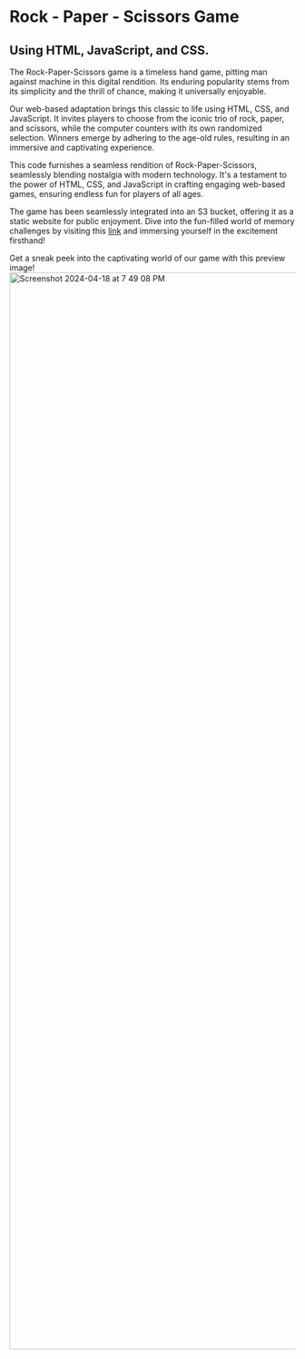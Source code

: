 # Rock - Paper - Scissors Game
## Using HTML, JavaScript, and CSS.

The Rock-Paper-Scissors game is a timeless hand game, pitting man against machine in this digital rendition. Its enduring popularity stems from its simplicity and the thrill of chance, making it universally enjoyable.

Our web-based adaptation brings this classic to life using HTML, CSS, and JavaScript. It invites players to choose from the iconic trio of rock, paper, and scissors, while the computer counters with its own randomized selection. Winners emerge by adhering to the age-old rules, resulting in an immersive and captivating experience.

This code furnishes a seamless rendition of Rock-Paper-Scissors, seamlessly blending nostalgia with modern technology. It's a testament to the power of HTML, CSS, and JavaScript in crafting engaging web-based games, ensuring endless fun for players of all ages.

The game has been seamlessly integrated into an S3 bucket, offering it as a static website for public enjoyment. Dive into the fun-filled world of memory challenges by visiting this [link](http://gdfun2025.s3-website.us-east-2.amazonaws.com/) and immersing yourself in the excitement firsthand!

Get a sneak peek into the captivating world of our game with this preview image!
<img width="1898" alt="Screenshot 2024-04-18 at 7 49 08 PM" src="https://github.com/gaspardantas/funGame/assets/106454643/8bb3c078-69ff-4377-9cd0-ab9a42fa09d3">

